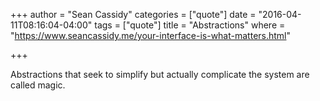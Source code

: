 +++
author = "Sean Cassidy"
categories = ["quote"]
date = "2016-04-11T08:16:04-04:00"
tags = ["quote"]
title = "Abstractions"
where = "https://www.seancassidy.me/your-interface-is-what-matters.html"

+++

Abstractions that seek to simplify but actually complicate the system are
called magic.
